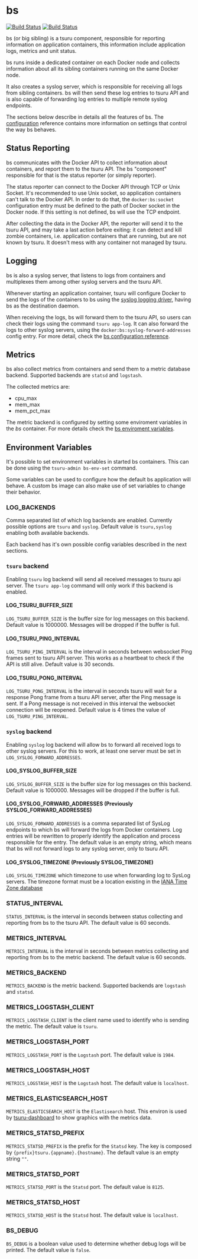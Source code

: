 # bs

[![Build Status](https://drone.io/github.com/tsuru/bs/status.png?branch=master)](https://drone.io/github.com/tsuru/bs/latest)
[![Build Status](https://travis-ci.org/tsuru/bs.png?branch=master)](https://travis-ci.org/tsuru/bs)

bs (or big sibling) is a tsuru component, responsible for reporting
information on application containers, this information include application
logs, metrics and unit status.

bs runs inside a dedicated container on each Docker node and collects
information about all its sibling containers running on the same Docker node.

It also creates a syslog server, which is responsible for receiving all logs
from sibling containers. bs will then send these log entries to tsuru API and is
also capable of forwarding log entries to multiple remote syslog endpoints.

The sections below describe in details all the features of bs. The
[configuration](https://github.com/tsuru/tsuru/blob/master/docs/reference/config.rst#dockerbsimage)
reference contains more information on settings that control the way bs behaves.

## Status Reporting

bs communicates with the Docker API to collect information about containers,
and report them to the tsuru API. The bs "component" responsible for that is
the status reporter (or simply reporter).

The status reporter can connect to the Docker API through TCP or Unix Socket.
It's recommended to use Unix socket, so application containers can't talk to
the Docker API. In order to do that, the `docker:bs:socket` configuration
entry must be defined to the path of Docker socket in the Docker node. If this
setting is not defined, bs will use the TCP endpoint.

After collecting the data in the Docker API, the reporter will send it to the
tsuru API, and may take a last action before exiting: it can detect and kill
zombie containers, i.e. application containers that are running, but are not
known by tsuru. It doesn't mess with any container not managed by tsuru.

## Logging

bs is also a syslog server, that listens to logs from containers and multiplexes
them among other syslog servers and the tsuru API.

Whenever starting an application container, tsuru will configure Docker to send
the logs of the containers to bs using the
[syslog logging driver](https://docs.docker.com/reference/run/#logging-driver-syslog),
having bs as the destination daemon.

When receiving the logs, bs will forward them to the tsuru API, so users can
check their logs using the command ``tsuru app-log``. It can also forward the
logs to other syslog servers, using the ``docker:bs:syslog-forward-addresses``
config entry. For more detail, check the
[bs configuration reference](https://github.com/tsuru/tsuru/blob/master/docs/reference/config.rst#dockerbsimage).

## Metrics

bs also collect metrics from containers and send them to a metric database backend.
Supported backends are `statsd` and `logstash`.

The collected metrics are:

* cpu_max
* mem_max
* mem_pct_max

The metric backend is configured by setting some enviroment variables in the *bs* container.
For more details check the [bs enviroment variables](https://github.com/tsuru/bs#environment-variables).

## Environment Variables

It's possible to set environment variables in started bs containers. This can be
done using the `tsuru-admin bs-env-set` command.

Some variables can be used to configure how the default bs application will
behave. A custom bs image can also make use of set variables to change their
behavior.

### LOG_BACKENDS

Comma separated list of which log backends are enabled. Currently possible
options are `tsuru` and `syslog`. Default value is `tsuru,syslog` enabling
both available backends.

Each backend has it's own possible config variables described in the next
sections.

### `tsuru` backend

Enabling `tsuru` log backend will send all received messages to tsuru api
server. The `tsuru app-log` command will only work if this backend is enabled.

#### LOG_TSURU_BUFFER_SIZE

`LOG_TSURU_BUFFER_SIZE` is the buffer size for log messages on this backend.
Default value is 1000000. Messages will be dropped if the buffer is full.

#### LOG_TSURU_PING_INTERVAL

`LOG_TSURU_PING_INTERVAL` is the interval in seconds between websocket Ping
frames sent to tsuru API server. This works as a heartbeat to check if the API
is still alive. Default value is 30 seconds.

#### LOG_TSURU_PONG_INTERVAL

`LOG_TSURU_PONG_INTERVAL` is the interval in seconds tsuru will wait for a
response Pong frame from a tsuru API server, after the Ping message is sent.
If a Pong message is not received in this interval the websocket connection
will be reopened. Default value is 4 times the value of
`LOG_TSURU_PING_INTERVAL`.

### `syslog` backend

Enabling `syslog` log backend will allow bs to forward all received logs to
other syslog servers. For this to work, at least one server must be set in
`LOG_SYSLOG_FORWARD_ADDRESSES`.

#### LOG_SYSLOG_BUFFER_SIZE

`LOG_SYSLOG_BUFFER_SIZE` is the buffer size for log messages on this backend.
Default value is 1000000. Messages will be dropped if the buffer is full.

#### LOG_SYSLOG_FORWARD_ADDRESSES (Previously SYSLOG_FORWARD_ADDRESSES)

`LOG_SYSLOG_FORWARD_ADDRESSES` is a comma separated list of SysLog endpoints
to which bs will forward the logs from Docker containers. Log entries will be
rewritten to properly identify the application and process responsible for the
entry. The default value is an empty string, which means that bs will not
forward logs to any syslog server, only to tsuru API.

#### LOG_SYSLOG_TIMEZONE (Previously SYSLOG_TIMEZONE)

`LOG_SYSLOG_TIMEZONE` which timezone to use when forwarding log to SysLog
servers. The timezone format must be a location existing in the [IANA Time
Zone database](https://en.wikipedia.org/wiki/List_of_tz_database_time_zones)

### STATUS_INTERVAL

`STATUS_INTERVAL` is the interval in seconds between status collecting and
reporting from bs to the tsuru API. The default value is 60 seconds.

### METRICS_INTERVAL

`METRICS_INTERVAL` is the interval in seconds between metrics collecting and
reporting from bs to the metric backend. The default value is 60 seconds.

### METRICS_BACKEND

`METRICS_BACKEND` is the metric backend. Supported backends are `logstash` and `statsd`.

### METRICS_LOGSTASH_CLIENT

`METRICS_LOGSTASH_CLIENT` is the client name used to identify who is sending the metric.
The default value is `tsuru`.

### METRICS_LOGSTASH_PORT

`METRICS_LOGSTASH_PORT` is the `Logstash` port. The default value is `1984`.

### METRICS_LOGSTASH_HOST

`METRICS_LOGSTASH_HOST` is the `Logstash` host. The default value is `localhost`.

### METRICS_ELASTICSEARCH_HOST

`METRICS_ELASTICSEARCH_HOST` is the `Elastisearch` host. This environ is used by
[tsuru-dashboard](https://github.com/tsuru/tsuru-dashboard) to show graphics with the metrics data.

### METRICS_STATSD_PREFIX

`METRICS_STATSD_PREFIX` is the prefix for the `Statsd` key. The key is composed by
`{prefix}tsuru.{appname}.{hostname}`. The default value is an empty string `""`.

### METRICS_STATSD_PORT

`METRICS_STATSD_PORT` is the `Statsd` port. The default value is `8125`.

### METRICS_STATSD_HOST

`METRICS_STATSD_HOST` is the `Statsd` host. The default value is `localhost`.

### BS_DEBUG

`BS_DEBUG` is a boolean value used to determine whether debug logs will be
printed. The default value is `false`.
